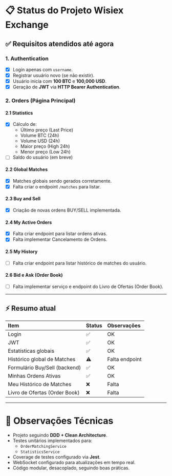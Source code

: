 # 📋 Status do Projeto Wisiex Exchange

## ✅ Requisitos atendidos até agora

### 1. Authentication
- [x] Login apenas com `username`.
- [x] Registrar usuário novo (se não existir).
- [x] Usuário inicia com **100 BTC** e **100,000 USD**.
- [x] Geração de **JWT** via **HTTP Bearer Authentication**.

### 2. Orders (Página Principal)

#### 2.1 Statistics
- [x] Cálculo de:
  - Último preço (Last Price)
  - Volume BTC (24h)
  - Volume USD (24h)
  - Maior preço (High 24h)
  - Menor preço (Low 24h)
- [ ] Saldo do usuário (em breve)

#### 2.2 Global Matches
- [x] Matches globais sendo gerados corretamente.
- [x] Falta criar o endpoint `/matches` para listar.

#### 2.3 Buy and Sell
- [x] Criação de novas ordens BUY/SELL implementada.

#### 2.4 My Active Orders
- [X] Falta criar endpoint para listar ordens ativas.
- [X] Falta implementar Cancelamento de Ordens.

#### 2.5 My History
- [ ] Falta criar endpoint para listar histórico de matches do usuário.

#### 2.6 Bid e Ask (Order Book)
- [ ] Falta implementar serviço e endpoint do Livro de Ofertas (Order Book).

---

## ⚡ Resumo atual

| Item                          | Status   | Observações |
|:-------------------------------|:---------|:------------|
| Login                          | ✅       | OK |
| JWT                            | ✅       | OK |
| Estatísticas globais           | ✅       | OK |
| Histórico global de Matches    | ⚠️        | Falta endpoint |
| Formulário Buy/Sell (backend)  | ✅       | OK |
| Minhas Ordens Ativas           | ✅       | OK |
| Meu Histórico de Matches       | ❌       | Falta |
| Livro de Ofertas (Order Book)   | ❌       | Falta |

---

# 🧠 Observações Técnicas

- Projeto seguindo **DDD + Clean Architecture**.
- Testes unitários implementados para:
  - `OrderMatchingService`
  - `StatisticsService`
- Coverage de testes configurado via **Jest**.
- WebSocket configurado para atualizações em tempo real.
- Código modular, desacoplado, seguindo boas práticas.
